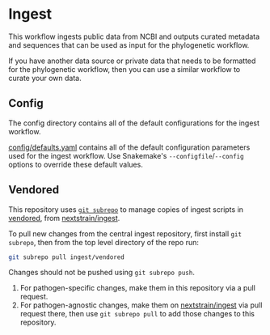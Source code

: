 # Ingest

This workflow ingests public data from NCBI and outputs curated metadata and
sequences that can be used as input for the phylogenetic workflow.

If you have another data source or private data that needs to be formatted for
the phylogenetic workflow, then you can use a similar workflow to curate your
own data.

## Config

The config directory contains all of the default configurations for the ingest workflow.

[config/defaults.yaml](config/defaults.yaml) contains all of the default configuration parameters
used for the ingest workflow. Use Snakemake's `--configfile`/`--config`
options to override these default values.

## Vendored

This repository uses [`git subrepo`](https://github.com/ingydotnet/git-subrepo)
to manage copies of ingest scripts in [vendored](vendored), from [nextstrain/ingest](https://github.com/nextstrain/ingest).

To pull new changes from the central ingest repository, first install `git subrepo`,
then from the top level directory of the repo run:

```sh
git subrepo pull ingest/vendored
```

Changes should not be pushed using `git subrepo push`.

1. For pathogen-specific changes, make them in this repository via a pull request.
2. For pathogen-agnostic changes, make them on [nextstrain/ingest](https://github.com/nextstrain/ingest)
   via pull request there, then use `git subrepo pull` to add those changes to this repository.
